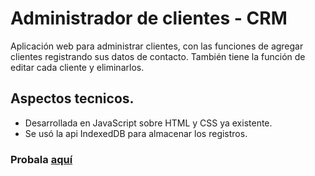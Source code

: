 # Administrador de clientes - CRM

Aplicación web para administrar clientes, con las funciones de agregar clientes registrando sus datos de contacto.
También tiene la función de editar cada cliente y eliminarlos.

## Aspectos tecnicos.

-   Desarrollada en JavaScript sobre HTML y CSS ya existente.
-   Se usó la api IndexedDB para almacenar los registros.
### Probala [aquí](https://ivancard.github.io/crm/)
